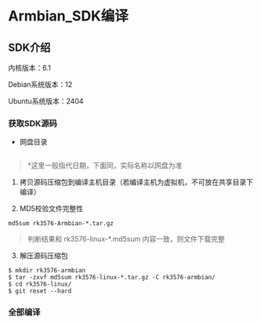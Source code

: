 # Armbian_SDK编译

## SDK介绍

内核版本：6.1

Debian系统版本：12

Ubuntu系统版本：2404



### 获取SDK源码

* 网盘目录

```

```

>  *这里一般指代日期，下面同，实际名称以网盘为准

1. 拷贝源码压缩包到编译主机目录（若编译主机为虚拟机，不可放在共享目录下编译）

2. MD5校验文件完整性

```
md5sum rk3576-Armbian-*.tar.gz
```

> 判断结果和 rk3576-linux-*.md5sum 内容一致，则文件下载完整

3. 解压源码压缩包

```
$ mkdir rk3576-armbian
$ tar -zxvf md5sum rk3576-linux-*.tar.gz -C rk3576-armbian/
$ cd rk3576-linux/
$ git reset --hard
```



### 全部编译

